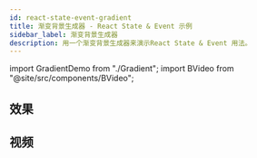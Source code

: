 ```yaml
---
id: react-state-event-gradient
title: 渐变背景生成器 - React State & Event 示例
sidebar_label: 渐变背景生成器
description: 用一个渐变背景生成器来演示React State & Event 用法。
---
```


import GradientDemo from "./Gradient";
import BVideo from "@site/src/components/BVideo";

## 效果

<GradientDemo />

## 视频

<BVideo src="//player.bilibili.com/player.html?aid=97436637&cid=166340357&page=1" bsrc="https://www.bilibili.com/video/av97436637/"/>
